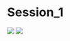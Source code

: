 # Session_1

<img src="https://www8.0zz0.com/2023/11/09/09/466075905.png">
<img src="https://www10.0zz0.com/2023/11/09/09/952029785.png">
